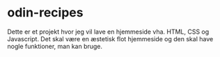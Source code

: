 # odin-recipes
Dette er et projekt hvor jeg vil lave en hjemmeside vha. HTML, CSS og Javascript. Det skal være en æstetisk flot hjemmeside og den skal have nogle funktioner, man kan bruge.